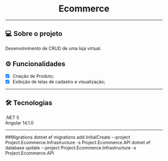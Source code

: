 
<h1 align="center">Ecommerce</h1>

---
## 💻 Sobre o projeto
  
<p align="justify">
  Desenvolvimento de CRUD de uma loja virtual.  
</p>

## ⚙️ Funcionalidades

 - [x] Criação de Produto;
 - [x] Exibição de telas de cadastro e visualização;

---
## 🛠 Tecnologias

.NET 5 <br>
Angular 14.1.0

---
##Migrations
dotnet ef migrations add InitialCreate --project Project.Ecommerce.Infrastructure -s Project.Ecommerce.API
dotnet ef database update --project Project.Ecommerce.Infrastructure -s Project.Ecommerce.API
